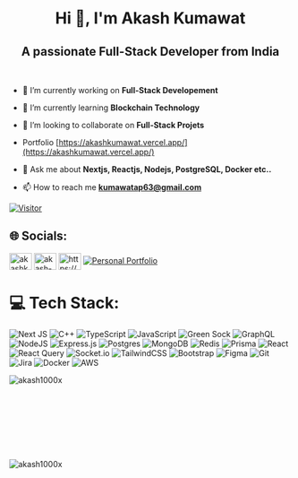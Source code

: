 <h1 align="center">Hi 👋, I'm Akash Kumawat</h1>
<h2 align="center">A passionate Full-Stack Developer from India</h2>
<br>

- 🔭 I’m currently working on **Full-Stack Developement**

- 🌱 I’m currently learning **Blockchain Technology**

- 👯 I’m looking to collaborate on **Full-Stack Projets**

- Portfolio [https://akashkumawat.vercel.app/](https://akashkumawat.vercel.app/)

- 💬 Ask me about **Nextjs, Reactjs, Nodejs, PostgreSQL, Docker etc..**

- 📫 How to reach me **kumawatap63@gmail.com**

[![Visitor](https://visitor-badge.laobi.icu/badge?page_id=Akash1000x)](https://github.com/Akash1000x)

## 🌐 Socials:

<p align="left">
<a href="https://twitter.com/akashkumawatt" target="blank"><img align="center" src="https://raw.githubusercontent.com/rahuldkjain/github-profile-readme-generator/master/src/images/icons/Social/twitter.svg" alt="akashkumawatt" height="30" width="40" /></a>
<a href="https://linkedin.com/in/akash-kumar-kumawat" target="blank"><img align="center" src="https://raw.githubusercontent.com/rahuldkjain/github-profile-readme-generator/master/src/images/icons/Social/linked-in-alt.svg" alt="akash-kumar-kumawat" height="30" width="40" /></a>
<a href="https://instagram.com/https://www.instagram.com/akash_kumawattt/" target="blank"><img align="center" src="https://raw.githubusercontent.com/rahuldkjain/github-profile-readme-generator/master/src/images/icons/Social/instagram.svg" alt="https://www.instagram.com/akash_kumawattt/" height="30" width="40" /></a>
<a href="https://akashkumawat.vercel.app/">
  <img src="https://img.shields.io/badge/Personal%20Portfolio-blue?style=flat" alt="Personal Portfolio">
</a>
</p>


# 💻 Tech Stack:

![Next JS](https://img.shields.io/badge/Next-black?style=for-the-badge&logo=next.js&logoColor=white) ![C++](https://img.shields.io/badge/c++-%2300599C.svg?style=for-the-badge&logo=c%2B%2B&logoColor=white) ![TypeScript](https://img.shields.io/badge/typescript-%23007ACC.svg?style=for-the-badge&logo=typescript&logoColor=white) ![JavaScript](https://img.shields.io/badge/javascript-%23323330.svg?style=for-the-badge&logo=javascript&logoColor=%23F7DF1E) ![Green Sock](https://img.shields.io/badge/green%20sock-88CE02?style=for-the-badge&logo=greensock&logoColor=white) ![GraphQL](https://img.shields.io/badge/-GraphQL-E10098?style=for-the-badge&logo=graphql&logoColor=white) ![NodeJS](https://img.shields.io/badge/node.js-6DA55F?style=for-the-badge&logo=node.js&logoColor=white) ![Express.js](https://img.shields.io/badge/express.js-%23404d59.svg?style=for-the-badge&logo=express&logoColor=%2361DAFB) ![Postgres](https://img.shields.io/badge/postgres-%23316192.svg?style=for-the-badge&logo=postgresql&logoColor=white) ![MongoDB](https://img.shields.io/badge/MongoDB-%234ea94b.svg?style=for-the-badge&logo=mongodb&logoColor=white) ![Redis](https://img.shields.io/badge/redis-%23DD0031.svg?style=for-the-badge&logo=redis&logoColor=white) ![Prisma](https://img.shields.io/badge/Prisma-3982CE?style=for-the-badge&logo=Prisma&logoColor=white)  ![React](https://img.shields.io/badge/react-%2320232a.svg?style=for-the-badge&logo=react&logoColor=%2361DAFB) ![React Query](https://img.shields.io/badge/-React%20Query-FF4154?style=for-the-badge&logo=react%20query&logoColor=white) ![Socket.io](https://img.shields.io/badge/Socket.io-black?style=for-the-badge&logo=socket.io&badgeColor=010101) ![TailwindCSS](https://img.shields.io/badge/tailwindcss-%2338B2AC.svg?style=for-the-badge&logo=tailwind-css&logoColor=white) ![Bootstrap](https://img.shields.io/badge/bootstrap-%238511FA.svg?style=for-the-badge&logo=bootstrap&logoColor=white) ![Figma](https://img.shields.io/badge/figma-%23F24E1E.svg?style=for-the-badge&logo=figma&logoColor=white) ![Git](https://img.shields.io/badge/git-%23F05033.svg?style=for-the-badge&logo=git&logoColor=white) ![Jira](https://img.shields.io/badge/jira-%230A0FFF.svg?style=for-the-badge&logo=jira&logoColor=white) ![Docker](https://img.shields.io/badge/docker-%230db7ed.svg?style=for-the-badge&logo=docker&logoColor=white)  ![AWS](https://img.shields.io/badge/AWS-%23FF9900.svg?style=for-the-badge&logo=amazon-aws&logoColor=white)
<p><img align="left" src="https://github-readme-stats.vercel.app/api/top-langs?username=akash1000x&show_icons=true&locale=en&layout=compact&theme=dark" alt="akash1000x" /></p>

<br />
<br />
<br />
<br />
<br />
<br />
<br />
<br />

<p><img align="center" src="https://github-readme-streak-stats.herokuapp.com/?user=akash1000x&theme=dark" alt="akash1000x" /></p>
